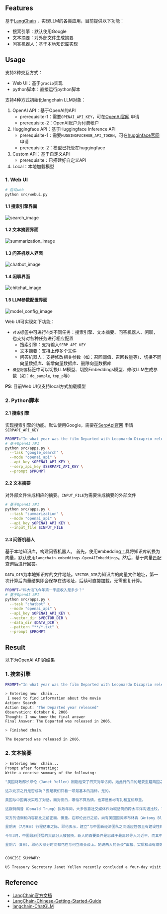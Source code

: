 ## Features

基于[LangChain](https://github.com/hwchase17/langchain) ，实现LLM的各类应用，目前提供以下功能：

- 搜索引擎：默认使用Google
- 文本摘要：对外部文件生成摘要
- 问答机器人：基于本地知识库实现

## Usage
支持2种交互方式：
- Web UI：基于```gradio```实现
- python脚本：直接运行python脚本

支持4种方式初始化langchain LLM对象：
1. OpenAI API：基于OpenAI的API
   - prerequisite-1：需要```OPENAI_API_KEY```，可在[OpenAI官网](https://platform.openai.com/account/api-keys) 申请
   - prerequisite-2：OpenAI账户为付费帐户
2. Huggingface API：基于Huggingface Inference API
   - prerequisite-1：需要```HUGGINGFACEHUB_API_TOKEN```，可在[hugginface官网](https://huggingface.co/settings/tokens) 申请
   - prerequisite-2：模型已托管在huggingface
3. Custom API：基于自定义API
   - prerequisite：已搭建好自定义API
4. Local：本地加载模型

### 1. Web UI
```bash
# 启动web
python src/webui.py
```
#### 1.1 搜索引擎界面
![search_image](./images/search.png)

#### 1.2 文本摘要界面
![summarization_image](./images/summarization.png)

#### 1.3 问答机器人界面
![chatbot_image](./images/chatbot.png)

#### 1.4 闲聊界面
![chitchat_image](./images/chitchat.png)

#### 1.5 LLM参数配置界面
![model_config_image](./images/model_config.png)

Web UI可实现如下功能：
- ```对话```标签中可进行4类不同任务：搜索引擎、文本摘要、问答机器人、闲聊，也支持对各种任务进行相应配置
   - 搜索引擎：支持输入```SERP_API_KEY```
   - 文本摘要：支持上传多个文件
   - 问答机器人：支持修改相关参数（如：召回阈值、召回数量等）、切换不同向量数据库、新增向量数据库、删除向量数据库
- ```模型配置```标签中可以切换LLM模型、切换Embeddings模型、修改LLM生成参数（如：```do_sample```, ```top_p```等）

**PS**: 目前Web UI仅支持local方式加载模型


### 2. Python脚本
#### 2.1 搜索引擎
实现搜索引擎的功能。默认使用Google，需要在[SerpApi官网](https://serpapi.com/) 申请```SERPAPI_API_KEY```
```bash
PROMPT="In what year was the film Departed with Leopnardo Dicaprio released?"
# 基于OpenAI API
python src/apps.py \
  --task "google_search" \
  --mode "openai_api" \
  --api_key $OPENAI_API_KEY \
  --serp_api_key $SERPAPI_API_KEY \
  --prompt $PROMPT
```

#### 2.2 文本摘要
对外部文件生成相应的摘要。```INPUT_FILE```为需要生成摘要的外部文件
```bash
# 基于OpenAI API
python src/apps.py \
  --task "summarization" \
  --mode "openai_api" \
  --api_key $OPENAI_API_KEY \
  --input_file $INPUT_FILE
```

#### 2.3 问答机器人
基于本地知识库，构建问答机器人。 首先，使用embedding工具将知识库转换为向量，默认使用```langchain.embeddings.OpenAIEmbeddings```。然后，基于向量匹配查询后进行回答。

```DATA_DIR```为本地知识库的文件地址。```VECTOR_DIR```为知识库的向量文件地址，第一次计算后向量结果即会保存在该地址，后续可直接加载，无需重复计算。
```bash
PROMPT="科大讯飞今年第一季度收入是多少？"
# 基于OpenAI API
python src/apps.py \
  --task "chatbot" \
  --mode "openai_api" \
  --api_key $OPENAI_API_KEY \
  --vector_dir $VECTOR_DIR \
  --data_dir $DATA_DIR \
  --pattern "**/*.txt" \
  --prompt $PROMPT
```

## Result
以下为OpenAI API的结果
### 1. 搜索引擎
```bash
PROMPT="In what year was the film Departed with Leopnardo Dicaprio released?"
```
```bash
> Entering new  chain...
 I need to find information about the movie
Action: Search
Action Input: "The Departed year released"
Observation: October 6, 2006
Thought: I now know the final answer
Final Answer: The Departed was released in 2006.

> Finished chain.

The Departed was released in 2006.
```

### 2. 文本摘要
```bash
> Entering new  chain...
Prompt after formatting:
Write a concise summary of the following:

"美国财政部长耶伦（Janet Yellen）刚刚结束了四天对华访问，她此行的目的是要重建两国之间的桥梁。

这次北京之行是否成功？要是我们只看一项最基本的指标，是的。

美国与中国再次实现了对话，面对面的，哪怕不算热情，也算是彬彬有礼和互相尊重。

这跟特朗普（Donald Trump）执政年间，大多依靠社交媒体作为喊话筒的跨太平洋沟通比较，可谓大相径庭。

双方的语调和内容都比之前正面、慎重。在耶伦此行之前，尚有美国国务卿布林肯（Antony Blinken）6月份那次事关重大的访问，两国当时均承诺要稳定彼此关系。

星期天（7月9日）行程结束之际，耶伦表示，建立“与中国新经济团队之间适应性强且有建设性的沟通渠道”将会有所帮助。此言不能被低估。

今年3月，中国政府顶层的大部分人被替换，新人的首要条件是忠诚于最高领导人习近平，而其中的关键人物这一正是该国新的经济事务主管官员何立峰。

星期六（8日），耶伦大部分时间都花在与何立峰会谈上。她说两人的会谈“直接、实质和卓有成效”，但同时承认双方有“显著分歧”。"


CONCISE SUMMARY:

US Treasury Secretary Janet Yellen recently concluded a four-day visit to China with the purpose of rebuilding bridges between the two countries. The talks were successful in terms of basic metrics, with polite and respectful communication between the two sides. Saturday's talks between Yellen and He Lifeng, the new economic affairs official, were described as "direct, substantive and productive" despite significant differences.
```


## Reference
- [LangChain官方文档](https://python.langchain.com/docs/get_started/introduction.html)
- [LangChain-Chinese-Getting-Started-Guide](https://github.com/liaokongVFX/LangChain-Chinese-Getting-Started-Guide/tree/main)
- [langchain-ChatGLM](https://github.com/imClumsyPanda/langchain-ChatGLM)